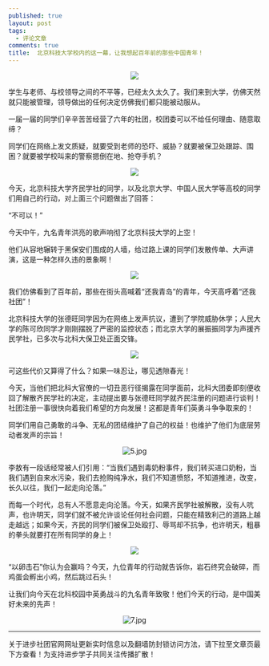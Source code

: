 ```yaml
---
published: true
layout: post
tags:
  - 评论文章
comments: true
title:  北京科技大学校内的这一幕，让我想起百年前的那些中国青年！ 
---
```


<p align="center"><img src="https://i.loli.net/2018/10/13/5bc1b5444d204.jpg"></p>


学生与老师、与校领导之间的不平等，已经太久太久了。我们来到大学，仿佛天然就只能被管理，领导做出的任何决定仿佛我们都只能被动服从。
 
一届一届的同学们辛辛苦苦经营了六年的社团，校团委可以不给任何理由、随意取缔？
 
同学们在网络上发文质疑，就要受到老师的恐吓、威胁？就要被保卫处跟踪、围困？就要被学校叫来的警察摁倒在地、抢夺手机？

<p align="center"><img src="https://i.loli.net/2018/10/13/5bc1b53da53da.jpg"></p>


今天，北京科技大学齐民学社的同学，以及北京大学、中国人民大学等高校的同学们用自己的行动，对上面三个问题做出了回答：
 
“不可以！”
 
今天中午，九名青年洪亮的歌声响彻了北京科技大学的上空！
 
他们从容地辗转于黑保安们围成的人墙，给过路上课的同学们发散传单、大声讲演，这是一种怎样久违的景象啊！

<p align="center"><img src="https://i.loli.net/2018/10/13/5bc1b54461b9e.jpg"></p>

我们仿佛看到了百年前，那些在街头高喊着“还我青岛”的青年，今天高呼着“还我社团”！
 
北京科技大学的张德旺同学因为在网络上发声抗议，遭到了学院威胁休学；人民大学的陈可欣同学才刚刚摆脱了严密的监控状态；而北京大学的展振振同学为声援齐民学社，已多次与北科大保卫处正面交锋。

<p align="center"><img src="https://i.loli.net/2018/10/13/5bc1b54191e7e.jpg"></p>

可这些代价又算得了什么？如果一味忍让，哪见透隙春光！
 
今天，当他们把北科大官僚的一切丑恶行径揭露在同学面前，北科大团委即刻便收回了解散齐民学社的决定，主动提出要与张德旺同学就齐民注册的问题进行谈判！社团注册一事很快向着我们希望的方向发展！这都是青年们英勇斗争争取来的！
 
同学们用自己勇敢的斗争、无私的团结维护了自己的权益！也维护了他们为底层劳动者发声的宗旨！

<p align="center"><img src="https://i.loli.net/2018/10/13/5bc1b8739c7d8.jpg" alt="5.jpg" title="5.jpg" /></p>

李敖有一段话经常被人们引用：“当我们遇到毒奶粉事件，我们转买进口奶粉，当我们遇到自来水污染，我们去抢购纯净水，我们不知道愤怒，不知道推进，改变，长久以往，我们一起走向沦落。”
 
而每一个时代，总有人不愿意走向沦落。今天，如果齐民学社被解散，没有人吭声，也许明天，同学们就不被允许谈论任何社会问题，只能在精致利己的道路上越走越远；如果今天，齐民的同学们被保卫处殴打、辱骂却不抗争，也许明天，粗暴的拳头就要打在所有同学的身上！

<p align="center"><img src="https://i.loli.net/2018/10/13/5bc1b8739f07c.jpg"></p>

“以卵击石”你认为会赢吗？今天，九位青年的行动就告诉你，岩石终究会破碎，而鸡蛋会孵出小鸡，然后跳过石头！
 
让我们向今天在北科校园中英勇战斗的九名青年致敬！他们今天的行动，是中国美好未来的先声！

<p align="center"><img src="https://i.loli.net/2018/10/13/5bc1b8738d964.jpg" alt="7.jpg" title="7.jpg" /></p>

---
关于进步社团官网网址更新实时信息以及翻墙防封锁访问方法，请下拉至文章页最下方查看！为支持进步学子共同关注传播扩散！

